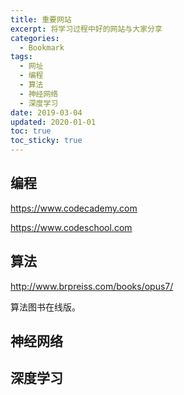 ```yaml
---
title: 重要网站
excerpt: 将学习过程中好的网站与大家分享
categories:
  - Bookmark
tags:
  - 网址
  - 编程
  - 算法
  - 神经网络
  - 深度学习
date: 2019-03-04
updated: 2020-01-01
toc: true
toc_sticky: true
---
```


## 编程

https://www.codecademy.com

https://www.codeschool.com

## 算法

http://www.brpreiss.com/books/opus7/

算法图书在线版。

## 神经网络

## 深度学习
